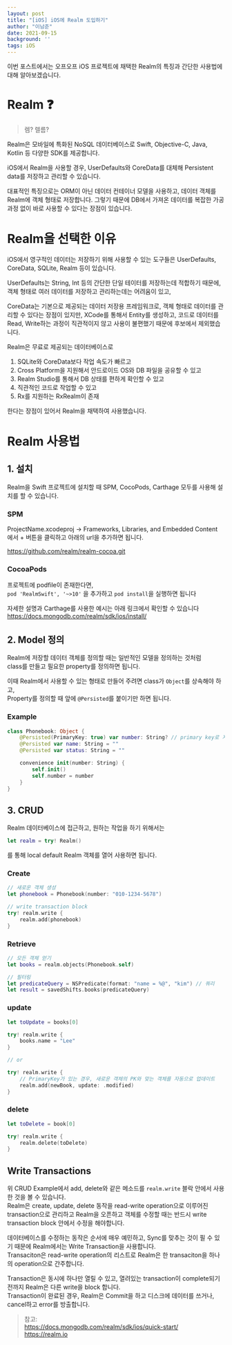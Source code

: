 ```yaml
---
layout: post
title: "[iOS] iOS에 Realm 도입하기"
author: "이남준"
date: 2021-09-15
background: ''
tags: iOS
---
```


이번 포스트에서는 오프오프 iOS 프로젝트에 채택한 Realm의 특징과 간단한 사용법에 대해 알아보겠습니다.

# Realm ❓

> 렘? 렐름?

Realm은 모바일에 특화된 NoSQL 데이터베이스로 Swift, Objective-C, Java, Kotlin 등 다양한 SDK를 제공합니다.  

iOS에서 Realm을 사용할 경우, UserDefaults와 CoreData를 대체해 Persistent data를 저장하고 관리할 수 있습니다.

대표적인 특징으로는 ORM이 아닌 데이터 컨테이너 모델을 사용하고, 데이터 객체를 Realm에 객체 형태로 저장합니다. 그렇기 때문에 DB에서 가져온 데이터를 복잡한 가공과정 없이 바로 사용할 수 있다는 장점이 있습니다.

# Realm을 선택한 이유

iOS에서 영구적인 데이터는 저장하기 위해 사용할 수 있는 도구들은
UserDefaults, CoreData, SQLite, Realm 등이 있습니다.

UserDefaults는 String, Int 등의 간단한 단일 테이터를 저장하는데 적합하기 때문에, 객체 형태로 여러 데이터를 저장하고 관리하는데는 어려움이 있고,

CoreData는 기본으로 제공되는 데이터 저장용 프레임워크로, 객체 형태로 데이터를 관리할 수 있다는 장점이 있지만, XCode를 통해서 Entity를 생성하고, 코드로 데이터를 Read, Write하는 과정이 직관적이지 않고 사용이 불편했기 때문에 후보에서 제외했습니다.

Realm은 무료로 제공되는 데이터베이스로 
1. SQLite와 CoreData보다 작업 속도가 빠르고 
2. Cross Platform을 지원해서 안드로이드 OS와 DB 파일을 공유할 수 있고
3. Realm Studio를 통해서 DB 상태를 편하게 확인할 수 있고
4. 직관적인 코드로 작업할 수 있고
5. Rx를 지원하는 RxRealm이 존재

한다는 장점이 있어서 Realm을 채택하여 사용했습니다.

# Realm 사용법 

## 1. 설치

Realm을 Swift 프로젝트에 설치할 때 SPM, CocoPods, Carthage 모두를 사용해 설치를 할 수 있습니다.

### SPM

ProjectName.xcodeproj -> Frameworks, Libraries, and Embedded Content
에서 + 버튼을 클릭하고 아래의 url을 추가하면 됩니다.

https://github.com/realm/realm-cocoa.git

### CocoaPods

프로젝트에 podfile이 존재한다면,   
```pod 'RealmSwift', '~>10'```
을 추가하고 ```pod install```을 실행하면 됩니다

자세한 설명과 Carthage를 사용한 예시는 아래 링크에서 확인할 수 있습니다
https://docs.mongodb.com/realm/sdk/ios/install/

## 2. Model 정의

Realm에 저장할 데이터 객체를 정의할 때는 일반적인 모델을 정의하는 것처럼  
class를 만들고 필요한 property를 정의하면 됩니다.

이때 Realm에서 사용할 수 있는 형태로 만들어 주려면 class가 ```Object```를 상속해야 하고,  
Property를 정의할 때 앞에 ```@Persisted```를 붙이기만 하면 됩니다.

### Example
```swift
class Phonebook: Object {
    @Persisted(PrimaryKey: true) var number: String? // primary key로 지정
    @Persisted var name: String = ""
    @Persisted var status: String = ""

    convenience init(number: String) {
        self.init()
        self.number = number
    }
}
```

## 3. CRUD

Realm 데이터베이스에 접근하고, 원하는 작업을 하기 위해서는 

```swift
let realm = try! Realm()
```

를 통해 local default Realm 객체를 열어 사용하면 됩니다.

### Create

```swift
// 새로운 객체 생성
let phonebook = Phonebook(number: "010-1234-5678")

// write transaction block
try! realm.write { 
    realm.add(phonebook)
}
```

### Retrieve

```swift
// 모든 객체 얻기
let books = realm.objects(Phonebook.self)

// 필터링
let predicateQuery = NSPredicate(format: "name = %@", "kim") // 쿼리
let result = savedShifts.books(predicateQuery)
```

### update
```swift
let toUpdate = books[0]

try! realm.write {
    books.name = "Lee"
}

// or

try! realm.write {
    // PrimaryKey가 있는 경우, 새로운 객체의 PK와 맞는 객체를 자동으로 업데이트
    realm.add(newBook, update: .modified)
}
```

### delete
```swift
let toDelete = book[0]

try! realm.write {
    realm.delete(toDelete)
}
```


## Write Transactions

위 CRUD Example에서 add, delete와 같은 메소드를 ```realm.write``` 블락 안에서 사용한 것을 볼 수 있습니다.  
Realm은 create, update, delete 동작을 read-write operation으로 이루어진 transaction으로 관리하고 Realm을 오픈하고 객체를 수정할 때는 반드시 write transaction block 안에서 수정을 해야합니다.

데이터베이스를 수정하는 동작은 순서에 매우 예민하고, Sync를 맞추는 것이 필 수 있기 때문에 Realm에서는 Write Transaction을 사용합니다.  
Transaciton은 read-write operation의 리스트로 Realm은 한 transaciton을 하나의 operation으로 간주합니다. 

Transaction은 동시에 하나만 열릴 수 있고, 열려있는 transaction이 complete되기 전까지 Realm은 다른 write을 block 합니다.  
Transaction이 완료된 경우, Realm은 Commit을 하고 디스크에 데이터를 쓰거나, cancel하고 error를 방출합니다.

> 참고:  
>  https://docs.mongodb.com/realm/sdk/ios/quick-start/  
>  https://realm.io